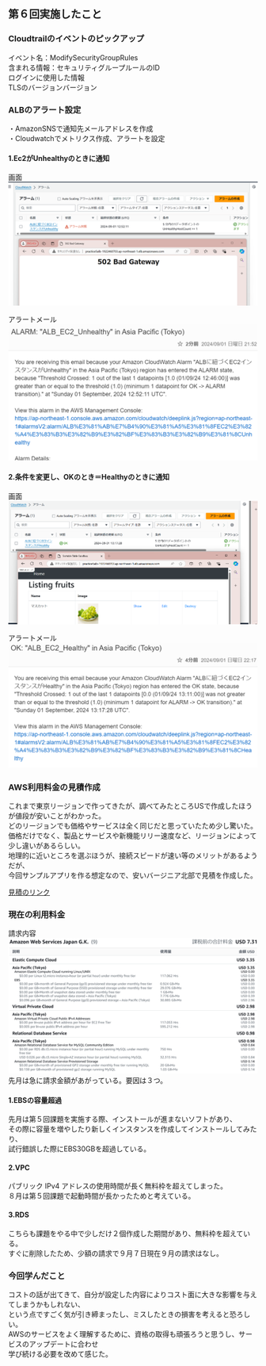 ## 第６回実施したこと

### Cloudtrailのイベントのピックアップ

イベント名：ModifySecurityGroupRules  
含まれる情報：セキュリティグループルールのID  
            ログインに使用した情報  
            TLSのバージョンバージョン  
  
### ALBのアラート設定
・AmazonSNSで通知先メールアドレスを作成  
・Cloudwatchでメトリクス作成、アラートを設定  

#### 1.Ec2がUnhealthyのときに通知

画面  
![画面](images06/ALB-Unhealthy_Alert.png)

アラートメール  
![アラートメール](images06/Unhealty_mail.png)

#### 2.条件を変更し、OKのとき＝Healthyのときに通知

画面  
![画面](images06/ALB-healthy_Alert.png)

アラートメール  
![メール](images06/healthy_mail.png)

### AWS利用料金の見積作成
これまで東京リージョンで作ってきたが、調べてみたところUSで作成したほうが値段が安いことがわかった。  
どのリージョンでも価格やサービスは全く同じだと思っていたため少し驚いた。  
価格だけでなく、製品とサービスや新機能リリー速度など、リージョンによって少し違いがあるらしい。  
地理的に近いところを選ぶほうが、接続スピードが速い等のメリットがあるようだが、  
今回サンプルアプリを作る想定なので、安いバージニア北部で見積を作成した。  
  
[見積のリンク](https://calculator.aws/#/estimate?id=9b73ca03b711b6076878bf67c87611d698eb43e7)

### 現在の利用料金

請求内容    
![請求画面](images06/Billing.png)
先月は急に請求金額があがっている。要因は３つ。  

#### 1.EBSの容量超過

先月は第５回課題を実施する際、インストールが進まないソフトがあり、  
その際に容量を増やしたり新しくインスタンスを作成してインストールしてみたり、  
試行錯誤した際にEBS30GBを超過している。  

#### 2.VPC

パブリック IPv4 アドレスの使用時間が長く無料枠を超えてしまった。  
８月は第５回課題で起動時間が長かったためと考えている。  

#### 3.RDS

こちらも課題をやる中で少しだけ２個作成した期間があり、無料枠を超えている。  
すぐに削除したため、少額の請求で９月７日現在９月の請求はなし。  

### 今回学んだこと

コストの話が出てきて、自分が設定した内容によりコスト面に大きな影響を与えてしまうかもしれない、  
という点ですごく気が引き締まったし、ミスしたときの損害を考えると恐ろしい。  
AWSのサービスをよく理解するために、資格の取得も頑張ろうと思うし、サービスのアップデートに合わせ  
学び続ける必要を改めて感じた。  
